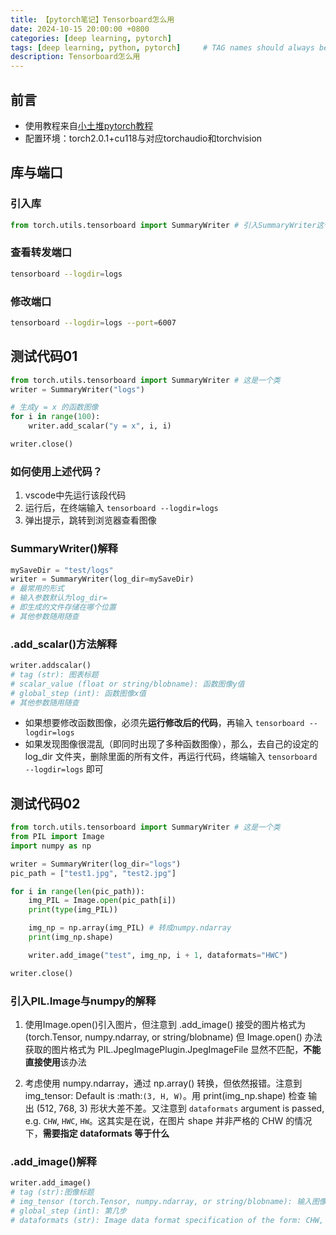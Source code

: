 ```yaml
---
title: 【pytorch笔记】Tensorboard怎么用
date: 2024-10-15 20:00:00 +0800
categories: [deep learning, pytorch]
tags: [deep learning, python, pytorch]     # TAG names should always be lowercase
description: Tensorboard怎么用
---
```


## 前言
- 使用教程来自[小土堆pytorch教程](https://www.bilibili.com/video/BV1hE411t7RN)
- 配置环境：torch2.0.1+cu118与对应torchaudio和torchvision

## 库与端口

### 引入库
```python
from torch.utils.tensorboard import SummaryWriter # 引入SummaryWriter这个类
```

### 查看转发端口
```bash
tensorboard --logdir=logs
```

### 修改端口
```bash
tensorboard --logdir=logs --port=6007
```

## 测试代码01
```python
from torch.utils.tensorboard import SummaryWriter # 这是一个类
writer = SummaryWriter("logs")

# 生成y = x 的函数图像
for i in range(100):
    writer.add_scalar("y = x", i, i)

writer.close()
```

### 如何使用上述代码？
1. vscode中先运行该段代码
2. 运行后，在终端输入 `tensorboard --logdir=logs`
3. 弹出提示，跳转到浏览器查看图像

### SummaryWriter()解释
```python
mySaveDir = "test/logs"
writer = SummaryWriter(log_dir=mySaveDir)
# 最常用的形式
# 输入参数默认为log_dir=
# 即生成的文件存储在哪个位置
# 其他参数随用随查
```

### .add_scalar()方法解释
```python
writer.addscalar()
# tag (str): 图表标题
# scalar_value (float or string/blobname): 函数图像y值
# global_step (int): 函数图像x值
# 其他参数随用随查
```

- 如果想要修改函数图像，必须先**运行修改后的代码**，再输入 `tensorboard --logdir=logs`
- 如果发现图像很混乱（即同时出现了多种函数图像），那么，去自己的设定的 log_dir 文件夹，删除里面的所有文件，再运行代码，终端输入 `tensorboard --logdir=logs` 即可

## 测试代码02
```python
from torch.utils.tensorboard import SummaryWriter # 这是一个类
from PIL import Image
import numpy as np

writer = SummaryWriter(log_dir="logs")
pic_path = ["test1.jpg", "test2.jpg"]

for i in range(len(pic_path)):
    img_PIL = Image.open(pic_path[i])
    print(type(img_PIL))

    img_np = np.array(img_PIL) # 转成numpy.ndarray
    print(img_np.shape)

    writer.add_image("test", img_np, i + 1, dataformats="HWC")

writer.close()
```

### 引入PIL.Image与numpy的解释
1. 使用Image.open()引入图片，但注意到 .add_image() 接受的图片格式为(torch.Tensor, numpy.ndarray, or string/blobname) 但 Image.open() 办法获取的图片格式为 PIL.JpegImagePlugin.JpegImageFile 显然不匹配，**不能直接使用**该办法

2. 考虑使用 numpy.ndarray，通过 np.array() 转换，但依然报错。注意到 img_tensor: Default is :math:`(3, H, W)`。用 print(img_np.shape) 检查 输出 (512, 768, 3) 形状大差不差。又注意到 ``dataformats`` argument is passed, e.g. ``CHW``, ``HWC``, ``HW``。这其实是在说，在图片 shape 并非严格的 CHW 的情况下，**需要指定 dataformats 等于什么**

### .add_image()解释
```python
writer.add_image()
# tag (str):图像标题
# img_tensor (torch.Tensor, numpy.ndarray, or string/blobname): 输入图像数据
# global_step (int): 第几步
# dataformats (str): Image data format specification of the form: CHW, HWC, HW, WH, etc. 指定图片的通道数Channel、高度Height、宽度Width
```